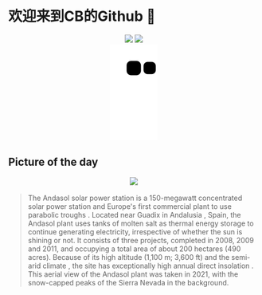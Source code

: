 
# 欢迎来到CB的Github 👋

<div align="center">
  <img height="137px" src="https://github-readme-stats.vercel.app/api?username=SuperCB&show_icons=true&theme=radical" />
  <img height="137px" src="https://github-readme-stats.vercel.app/api/top-langs/?username=SuperCB&hide_title=true&hide_border=true&layout=compact&langs_count=6&text_color=000&icon_color=fff" />
</div>


<div align="center">
    <img src="./contribution-snake/github-contribution-grid-snake.svg" />
</div>



## Picture of the day
<div align="center">
  <img width=400px src="https://upload.wikimedia.org/wikipedia/commons/thumb/8/81/Andasol_5.jpg/900px-Andasol_5.jpg" />
</div>

>The  Andasol solar power station  is a 150-megawatt  concentrated solar power  station and Europe's first commercial plant to use  parabolic troughs . Located near  Guadix  in  Andalusia , Spain, the Andasol plant uses tanks of molten salt as  thermal energy storage  to continue generating electricity, irrespective of whether the sun is shining or not. It consists of three projects, completed in 2008, 2009 and 2011, and occupying a total area of about 200 hectares (490 acres). Because of its high altitude (1,100 m; 3,600 ft) and the  semi-arid climate , the site has exceptionally high annual direct  insolation . This aerial view of the Andasol plant was taken in 2021, with the snow-capped peaks of the  Sierra Nevada  in the background.


